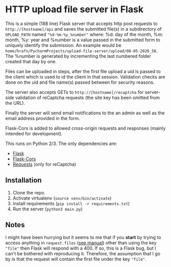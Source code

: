 # HTTP upload file server in Flask

This is a simple (188 line) Flask server that accepts http post requests to
`http://[hostname]/api` and saves the submitted file(s) in a subdirectory of
`UPLOAD_PATH` named `"%d-%m-%y_%number"` where: %d: day of the month, %m: month,
%y: year and %number is a value passed in the submitted form to uniquely identify
the submission. An example would be
`home/hrafn/PycharmProjects/upload-file-server/upload/08-05-2020_58`. The
%number is generated by incrementing the last numbered folder created that day by
one.

Files can be uploaded in steps, after the first file upload a uid is passed to
the client which is used to id the client in that session. Validation checks are
done on the uid and file name(s) passed between for security reasons. 

The server also accepts GETs to `http://[hostname]/recaptcha` for server-side
validation of reCaptcha requests (the site key has been omitted from the URL).

Finally the server will send email notifications to the an admin as well as the
email address provided in the form.

Flask-Cors is added to allowed cross-origin requests and responses (mainly intended
for development).

This runs on Python 2/3. The only dependencies are:

* [Flask](https://flask.palletsprojects.com/en/1.1.x/)
* [Flask-Cors](https://flask-cors.readthedocs.io/en/latest/)
* [Requests](https://requests.readthedocs.io/en/master/) (only for reCaptcha)

## Installation
1. Clone the repo.
2. Activate virtualenv (`source venv/bin/activate`)
3. Install requirements (`pip install -r requirements.txt`) 
4. Run the server (`python3 main.py`)

## Notes
I might have been hurrying but it seems to me that if you **start** by trying to access anything in
`request.files` ([see manual](https://flask.palletsprojects.com/en/1.1.x/api/#flask.Request.files))
other than using the key `"file"` then Flask will respond with a 400. If so, this is a Flask bug,
but I can't be bothered with reproducing it. Therefore, the assumption that I go by is that the
request will contain the first file under the key `"file"`.

